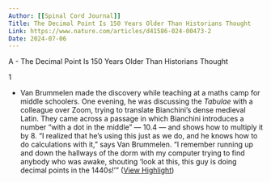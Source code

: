 ```yaml
---
Author: [[Spinal Cord Journal]]
Title: The Decimal Point Is 150 Years Older Than Historians Thought
Link: https://www.nature.com/articles/d41586-024-00473-2
Date: 2024-07-06
---
```

A - The Decimal Point Is 150 Years Older Than Historians Thought

1
- Van Brummelen made the discovery while teaching at a maths camp for middle schoolers. One evening, he was discussing the *Tabulae* with a colleague over Zoom, trying to translate Bianchini’s dense medieval Latin. They came across a passage in which Bianchini introduces a number “with a dot in the middle” — 10.4 — and shows how to multiply it by 8. “I realized that he’s using this just as we do, and he knows how to do calculations with it,” says Van Brummelen. “I remember running up and down the hallways of the dorm with my computer trying to find anybody who was awake, shouting ‘look at this, this guy is doing decimal points in the 1440s!’” ([View Highlight](https://read.readwise.io/read/01hq4pf5pt31nm3sb491mrmyn8))
